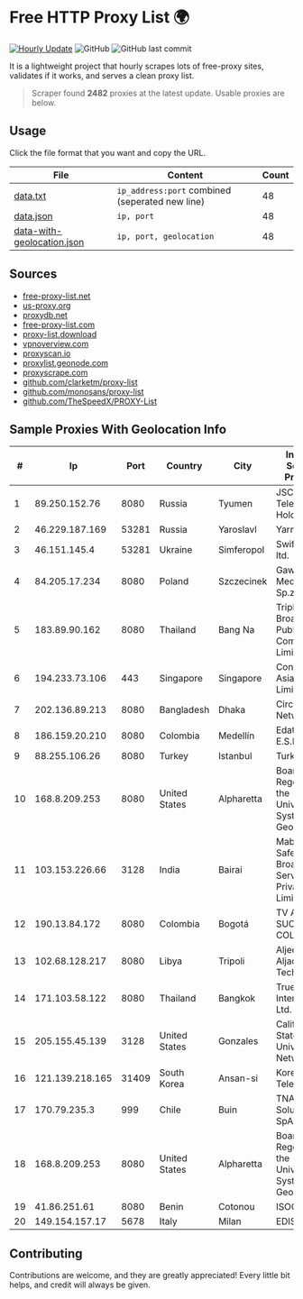 
# Free HTTP Proxy List 🌍

[![Hourly Update](https://github.com/mertguvencli/http-proxy-list/actions/workflows/main.yml/badge.svg?branch=main)](https://github.com/mertguvencli/http-proxy-list/actions/workflows/main.yml)
![GitHub](https://img.shields.io/github/license/mertguvencli/http-proxy-list)
![GitHub last commit](https://img.shields.io/github/last-commit/mertguvencli/http-proxy-list)

It is a lightweight project that hourly scrapes lots of free-proxy sites, validates if it works, and serves a clean proxy list.


> Scraper found **2482** proxies at the latest update. Usable proxies are below.

## Usage

Click the file format that you want and copy the URL.


|File|Content|Count|
|----|-------|-----|
|[data.txt](https://raw.githubusercontent.com/mertguvencli/http-proxy-list/main/proxy-list/data.txt)|`ip_address:port` combined (seperated new line)|48|
|[data.json](https://raw.githubusercontent.com/mertguvencli/http-proxy-list/main/proxy-list/data.json)|`ip, port`|48|
|[data-with-geolocation.json](https://raw.githubusercontent.com/mertguvencli/http-proxy-list/main/proxy-list/data-with-geolocation.json)|`ip, port, geolocation`|48|

## Sources

* [free-proxy-list.net](https://free-proxy-list.net)
* [us-proxy.org](https://www.us-proxy.org)
* [proxydb.net](http://proxydb.net)
* [free-proxy-list.com](https://free-proxy-list.com/?page=&port=&type%5B%5D=http&type%5B%5D=https&up_time=0&search=Search)
* [proxy-list.download](https://www.proxy-list.download/HTTP)
* [vpnoverview.com](https://vpnoverview.com/privacy/anonymous-browsing/free-proxy-servers)
* [proxyscan.io](https://www.proxyscan.io)
* [proxylist.geonode.com](https://proxylist.geonode.com/api/proxy-list?limit=300&page=1&sort_by=lastChecked&sort_type=desc&protocols=http,https)
* [proxyscrape.com](https://api.proxyscrape.com/v2/?request=displayproxies&protocol=http&timeout=10000&country=all&ssl=all&anonymity=all)
* [github.com/clarketm/proxy-list](https://raw.githubusercontent.com/clarketm/proxy-list/master/proxy-list-raw.txt)
* [github.com/monosans/proxy-list](https://raw.githubusercontent.com/monosans/proxy-list/main/proxies/http.txt)
* [github.com/TheSpeedX/PROXY-List](https://raw.githubusercontent.com/TheSpeedX/PROXY-List/master/http.txt)


## Sample Proxies With Geolocation Info

|#|Ip|Port|Country|City|Internet Service Provider|
|-|--|----|-------|----|-------------------------|
|1|89.250.152.76|8080|Russia|Tyumen|JSC "ER-Telecom Holding"|
|2|46.229.187.169|53281|Russia|Yaroslavl|Yarnet Ltd|
|3|46.151.145.4|53281|Ukraine|Simferopol|Swift Trace ltd.|
|4|84.205.17.234|8080|Poland|Szczecinek|Gawex Media Sp.zoo|
|5|183.89.90.162|8080|Thailand|Bang Na|Triple T Broadband Public Company Limited|
|6|194.233.73.106|443|Singapore|Singapore|Contabo Asia Private Limited|
|7|202.136.89.213|8080|Bangladesh|Dhaka|Circle Network|
|8|186.159.20.210|8080|Colombia|Medellín|Edatel S.a. E.S.P|
|9|88.255.106.26|8080|Turkey|Istanbul|TurkTelekom|
|10|168.8.209.253|8080|United States|Alpharetta|Board of Regents of the University System of Georgia|
|11|103.153.226.66|3128|India|Bairai|Maba Safenet Broadband Services Private Limited|
|12|190.13.84.172|8080|Colombia|Bogotá|TV AZTECA SUCURSAL COLOMBIA|
|13|102.68.128.217|8080|Libya|Tripoli|Aljeel Aljadeed For Technology|
|14|171.103.58.122|8080|Thailand|Bangkok|True Internet Co., Ltd.|
|15|205.155.45.139|3128|United States|Gonzales|California State University Network|
|16|121.139.218.165|31409|South Korea|Ansan-si|Korea Telecom|
|17|170.79.235.3|999|Chile|Buin|TNA Solutions SpA|
|18|168.8.209.253|8080|United States|Alpharetta|Board of Regents of the University System of Georgia|
|19|41.86.251.61|8080|Benin|Cotonou|ISOCEL SA|
|20|149.154.157.17|5678|Italy|Milan|EDIS|



## Contributing

Contributions are welcome, and they are greatly appreciated! Every
little bit helps, and credit will always be given.

